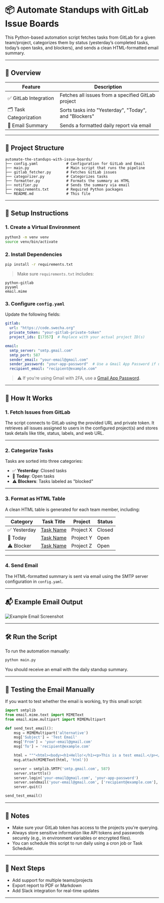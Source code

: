 
# 📦 Automate Standups with GitLab Issue Boards

This Python-based automation script fetches tasks from GitLab for a given team/project, categorizes them by status (yesterday’s completed tasks, today’s open tasks, and blockers), and sends a clean HTML-formatted email summary.

---

## 🧩 Overview

| Feature | Description |
|--------|-------------|
| ✅ GitLab Integration | Fetches all issues from a specified GitLab project |
| 🗂️ Task Categorization | Sorts tasks into "Yesterday", "Today", and "Blockers" |
| 📨 Email Summary | Sends a formatted daily report via email |

---

## 📁 Project Structure

```
automate-the-standups-with-issue-boards/
├── config.yaml             # Configuration for GitLab and Email
├── main.py                 # Main script that runs the pipeline
├── gitlab_fetcher.py       # Fetches GitLab issues
├── categorizer.py          # Categorizes tasks
├── formatter.py            # Formats the summary as HTML
├── notifier.py             # Sends the summary via email
├── requirements.txt        # Required Python packages
└── README.md               # This file
```

---

## 🔧 Setup Instructions

### 1. Create a Virtual Environment

```bash
python3 -m venv venv
source venv/bin/activate
```

### 2. Install Dependencies

```bash
pip install -r requirements.txt
```

> Make sure `requirements.txt` includes:
```
python-gitlab
pyyaml
email.mime
```

### 3. Configure `config.yaml`

Update the following fields:

```yaml
gitlab:
  url: "https://code.swecha.org"
  private_token: "your-gitlab-private-token"
  project_ids: [17357]  # Replace with your actual project ID(s)

email:
  smtp_server: "smtp.gmail.com"
  smtp_port: 587
  sender_email: "your-email@gmail.com"
  sender_password: "your-app-password"  # Use a Gmail App Password if using 2FA
  recipient_email: "recipient@example.com"
```

> ⚠️ If you're using Gmail with 2FA, use a [Gmail App Password](https://myaccount.google.com/apppasswords).

---

## 🚀 How It Works

### 1. **Fetch Issues from GitLab**

The script connects to GitLab using the provided URL and private token. It retrieves all issues assigned to users in the configured project(s) and stores task details like title, status, labels, and web URL.

---

### 2. **Categorize Tasks**

Tasks are sorted into three categories:

- ✅ **Yesterday**: Closed tasks
- 🚀 **Today**: Open tasks
- ⚠️ **Blockers**: Tasks labeled as "blocked"

---

### 3. **Format as HTML Table**

A clean HTML table is generated for each team member, including:

| Category | Task Title | Project | Status |
|----------|------------|---------|--------|
| ✅ Yesterday | [Task Name](url) | Project X | Closed |
| 🚀 Today | [Task Name](url) | Project Y | Open |
| ⚠️ Blocker | [Task Name](url) | Project Z | Open |

---

### 4. **Send Email**

The HTML-formatted summary is sent via email using the SMTP server configuration in `config.yaml`.

---

## 📬 Example Email Output

![Example Email Screenshot](https://via.placeholder.com/600x300.png?text=Daily+Standup+Summary)

---

## 🛠️ Run the Script

To run the automation manually:

```bash
python main.py
```

You should receive an email with the daily standup summary.

---

## 🧪 Testing the Email Manually

If you want to test whether the email is working, try this small script:

```python
import smtplib
from email.mime.text import MIMEText
from email.mime.multipart import MIMEMultipart

def send_test_email():
    msg = MIMEMultipart('alternative')
    msg['Subject'] = 'Test Email'
    msg['From'] = 'your-email@gmail.com'
    msg['To'] = 'recipient@example.com'

    html = """<html><body><h1>Hello!</h1><p>This is a test email.</p></body></html>"""
    msg.attach(MIMEText(html, 'html'))

    server = smtplib.SMTP('smtp.gmail.com', 587)
    server.starttls()
    server.login('your-email@gmail.com', 'your-app-password')
    server.sendmail('your-email@gmail.com', ['recipient@example.com'], msg.as_string())
    server.quit()

send_test_email()
```

---

## 📝 Notes

- Make sure your GitLab token has access to the projects you're querying.
- Always store sensitive information like API tokens and passwords securely (e.g., in environment variables or encrypted files).
- You can schedule this script to run daily using a cron job or Task Scheduler.

---

## 🚀 Next Steps

- Add support for multiple teams/projects
- Export report to PDF or Markdown
- Add Slack integration for real-time updates

---